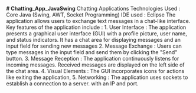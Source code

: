 **# Chatting_App_JavaSwing**
Chatting Applications
Technologies Used : Core Java (Swing, AWT, Socket
Programming)
IDE used : Eclipse The application allows users to exchange text messages in a chat-like interface. Key features of the
application include : 1. User Interface : The application presents a graphical user interface (GUI) with a profile picture, user name, and status indicators. It has a chat area
for displaying messages and an input field for sending new messages 2. Message Exchange : Users can type messages in
the input field and send them by clicking the "Send" button. 3. Message Reception : The application continuously
listens for incoming messages. Received messages are displayed on the left side of the chat area. 4. Visual Elements : The GUI incorporates icons for actions like exiting the application, 5. Networking : The application uses sockets to
establish a connection to a server. with an IP and
port.

